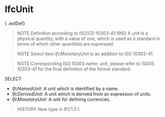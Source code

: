 # IfcUnit

{ .extDef}<!-- end of definition -->
> NOTE  Definition according to ISO/CD 10303-41:1992
> A unit is a physical quantity, with a value of one, which is used as a standard in terms of which other quantities are expressed.

> NOTE  Select item _IfcMonetaryUnit_ is an addition to ISO 10303-41.

> NOTE  Corresponding ISO 10303 name: unit, please refer to ISO/IS 10303-41 for the final definition of the formal standard.

SELECT

* _IfcNamedUnit_: A unit which is identified by a name.
* _IfcDerivedUnit_: A unit which is derived from an expression of units.
* _IfcMonetaryUnit_: A unit for defining currencies.

> HISTORY  New type in IFC1.5.1.
